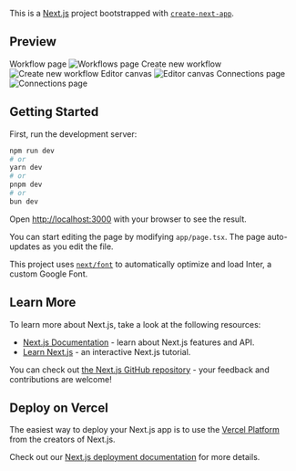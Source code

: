 This is a [Next.js](https://nextjs.org/) project bootstrapped with [`create-next-app`](https://github.com/vercel/next.js/tree/canary/packages/create-next-app).

## Preview

Workflow page
![Workflows page](https://github.com/user-attachments/assets/d4f9f255-ecf6-4299-a079-d310f581bfb0)
Create new workflow
![Create new workflow](https://github.com/user-attachments/assets/1646fe44-04e1-4176-a015-816339d5f5f8)
Editor canvas
![Editor canvas](https://github.com/user-attachments/assets/56f1a6fa-ba62-4691-ba30-5f77cf198740)
Connections page
![Connections page](https://github.com/user-attachments/assets/b2f618d4-a7b1-4bd7-adce-3ed19f894b12)

## Getting Started

First, run the development server:

```bash
npm run dev
# or
yarn dev
# or
pnpm dev
# or
bun dev
```

Open [http://localhost:3000](http://localhost:3000) with your browser to see the result.

You can start editing the page by modifying `app/page.tsx`. The page auto-updates as you edit the file.

This project uses [`next/font`](https://nextjs.org/docs/basic-features/font-optimization) to automatically optimize and load Inter, a custom Google Font.

## Learn More

To learn more about Next.js, take a look at the following resources:

- [Next.js Documentation](https://nextjs.org/docs) - learn about Next.js features and API.
- [Learn Next.js](https://nextjs.org/learn) - an interactive Next.js tutorial.

You can check out [the Next.js GitHub repository](https://github.com/vercel/next.js/) - your feedback and contributions are welcome!

## Deploy on Vercel

The easiest way to deploy your Next.js app is to use the [Vercel Platform](https://vercel.com/new?utm_medium=default-template&filter=next.js&utm_source=create-next-app&utm_campaign=create-next-app-readme) from the creators of Next.js.

Check out our [Next.js deployment documentation](https://nextjs.org/docs/deployment) for more details.
